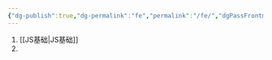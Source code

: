 ```yaml
---
{"dg-publish":true,"dg-permalink":"fe","permalink":"/fe/","dgPassFrontmatter":true,"created":"2025-05-13T12:42:33.891+08:00","updated":"2025-05-13T12:55:23.641+08:00"}
---
```



1. [[JS基础\|JS基础]]
2. 